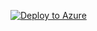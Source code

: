 [![Deploy to Azure](https://aka.ms/deploytoazurebutton)](https://portal.azure.com/#create/Microsoft.Template/uri/https%3A%2F%2Fgithub.com%2Fhiroyay-ms%2FServer-Migration-Hands-on-Lab%2Fblob%2Fhiroyay%2FHands-on%2520lab%2Fazure-templates%2F01-resource-group%2Fresource-group-deploy.json)